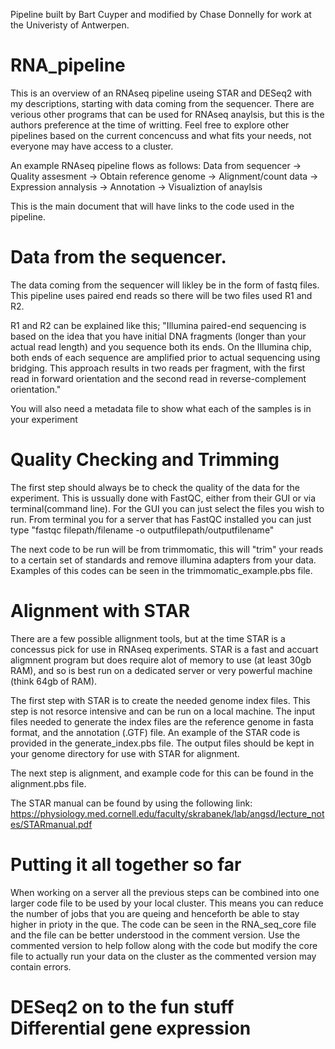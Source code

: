 Pipeline built by Bart Cuyper and modified by Chase Donnelly for work at the Univeristy of Antwerpen.

# RNA_pipeline
This is an overview of an RNAseq pipeline useing STAR and DESeq2 with my descriptions, starting with data coming from the sequencer.  There are verious other programs that can be used for RNAseq anaylsis, but this is the authors preference at the time of writting. Feel free to explore other pipelines based on the current concencuss and what fits your needs, not everyone may have access to a cluster.  

An example RNAseq pipeline flows as follows: Data from sequencer -> Quality assesment -> Obtain reference genome -> Alignment/count data -> Expression annalysis -> Annotation -> Visualiztion of anaylsis 

This is the main document that will have links to the code used in the pipeline. 

# Data from the sequencer. 
The data coming from the sequencer will likley be in the form of fastq files.  This pipeline uses paired end reads so there will be two files used R1 and R2. 

R1 and R2 can be explained like this; "Illumina paired-end sequencing is based on the idea that you have initial DNA fragments (longer than your actual read length) and you sequence both its ends. On the Illumina chip, both ends of each sequence are amplified prior to actual sequencing using bridging. This approach results in two reads per fragment, with the first read in forward orientation and the second read in reverse-complement orientation."

You will also need a metadata file to show what each of the samples is in your experiment

# Quality Checking and Trimming
The first step should always be to check the quality of the data for the experiment.  This is ussually done with FastQC, either from their GUI or via terminal(command line).  For the GUI you can just select the files you wish to run.  From terminal you for a server that has FastQC installed you can just type "fastqc filepath/filename -o outputfilepath/outputfilename"

The next code to be run will be from trimmomatic, this will "trim" your reads to a certain set of standards and remove illumina adapters from your data. Examples of this codes can be seen in the trimmomatic_example.pbs file. 

# Alignment with STAR 

There are a few possible allignment tools, but at the time STAR is a concessus pick for use in RNAseq experiments.  STAR is a fast and accuart aligmnent program but does require alot of memory to use (at least 30gb RAM), and so is best run on a dedicated server or very powerful machine (think 64gb of RAM). 

The first step with STAR is to create the needed genome index files.  This step is not resorce intensive and can be run on a local machine. The input files needed to generate the index files are the reference genome in fasta format, and the annotation (.GTF) file. An example of the STAR code is provided in the generate_index.pbs file. The output files should be kept in your genome directory for use with STAR for alignment. 

The next step is alignment, and example code for this can be found in the alignment.pbs file.

The STAR manual can be found by using the following link: https://physiology.med.cornell.edu/faculty/skrabanek/lab/angsd/lecture_notes/STARmanual.pdf

# Putting it all together so far

When working on a server all the previous steps can be combined into one larger code file to be used by your local cluster.  This means you can reduce the number of jobs that you are queing and henceforth be able to stay higher in prioty in the que. The code can be seen in the RNA_seq_core file and the file can be better understood in the comment version.  Use the commented version to help follow along with the code but modify the core file to actually run your data on the cluster as the commented version may contain errors. 

# DESeq2 on to the fun stuff Differential gene expression




